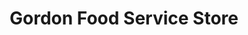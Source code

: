 ---
title: "Gordon Food Service Store"
url: /saint-peters/gordon-food-service-store/
shop: Supermarkt
---